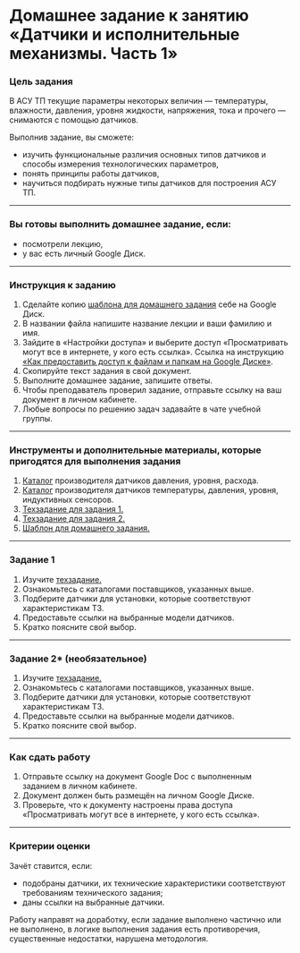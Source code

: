 # Домашнее задание к занятию «Датчики и исполнительные механизмы. Часть 1»### Цель заданияВ АСУ ТП текущие параметры некоторых величин — температуры, влажности, давления, уровня жидкости, напряжения, тока и прочего — снимаются с помощью датчиков.Выполнив задание, вы сможете:- изучить функциональные различия основных типов датчиков и способы измерения технологических параметров,- понять принципы работы датчиков,- научиться подбирать нужные типы датчиков для построения АСУ ТП.------### Вы готовы выполнить домашнее задание, если:- посмотрели лекцию,- у вас есть личный Google Диск.------### Инструкция к заданию1. Сделайте копию [шаблона для домашнего задания](https://docs.google.com/document/d/1OCdJdViEGOcosXKBcB6KrDp8l_r3lXQWB67HBZAdBpA/edit?usp=sharing "Шаблон") себе на Google Диск.2. В названии файла напишите название лекции и ваши фамилию и имя.3. Зайдите в «Настройки доступа» и выберите доступ «Просматривать могут все в интернете, у кого есть ссылка». Ссылка на инструкцию [«Как предоставить доступ к файлам и папкам на Google Диске»](https://support.google.com/docs/answer/2494822?hl=ru&co=GENIE.Platform%3DDesktop).4. Скопируйте текст задания в свой документ.5. Выполните домашнее задание, запишите ответы.6. Чтобы преподаватель проверил задание, отправьте ссылку на ваш документ в личном кабинете.7. Любые вопросы по решению задач задавайте в чате учебной группы.------### Инструменты и дополнительные материалы, которые пригодятся для выполнения задания1. [Каталог](https://www.vega.com/ru/products "Каталог Vega") производителя датчиков давления, уровня, расхода.2. [Каталог](https://owen.ru/ "Каталог OWEN") производителя датчиков температуры, давления, уровня, индуктивных сенсоров.3. [Техзадание для задания 1.](https://docs.google.com/document/d/1ISA2-taWlzi9mr5L3wI77xyQzEaZYVVbh7V6OBn7H7A/edit?usp=sharing)4. [Техзадание для задания 2.](https://docs.google.com/document/d/1nH05HaEzej4GavzxBRgfUAYoYd3q8Hzya03ghdpb-Xs/edit?usp=sharing)5. [Шаблон для домашнего задания.](https://docs.google.com/document/d/1OCdJdViEGOcosXKBcB6KrDp8l_r3lXQWB67HBZAdBpA/edit?usp=sharing "Шаблон")------### Задание 11. Изучите [техзадание.](https://docs.google.com/document/d/1ISA2-taWlzi9mr5L3wI77xyQzEaZYVVbh7V6OBn7H7A/edit?usp=sharing)2. Ознакомьтесь с каталогами поставщиков, указанных выше.3. Подберите датчики для установки, которые соответствуют характеристикам ТЗ.4. Предоставьте ссылки на выбранные модели датчиков.5. Кратко поясните свой выбор.------### Задание 2* (необязательное)1. Изучите [техзадание.](https://docs.google.com/document/d/1nH05HaEzej4GavzxBRgfUAYoYd3q8Hzya03ghdpb-Xs/edit?usp=sharing)2. Ознакомьтесь с каталогами поставщиков, указанных выше.3. Подберите датчики для установки, которые соответствуют характеристикам ТЗ.4. Предоставьте ссылки на выбранные модели датчиков.5. Кратко поясните свой выбор.------### Как сдать работу1. Отправьте ссылку на документ Google Doc с выполненным заданием в личном кабинете.2. Документ должен быть размещён на личном Google Диске.3. Проверьте, что к документу настроены права доступа «Просматривать могут все в интернете, у кого есть ссылка».------### Критерии оценкиЗачёт ставится, если:  - подобраны датчики, их технические характеристики соответствуют требованиям технического задания;- даны ссылки на выбранные датчики.Работу направят на доработку, если задание выполнено частично или не выполнено, в логике выполнения задания есть противоречия, существенные недостатки, нарушена методология.